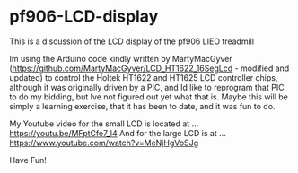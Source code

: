 # pf906-LCD-display
This is a discussion of the LCD display of the pf906 LIEO treadmill

Im using the Arduino code kindly written by MartyMacGyver (https://github.com/MartyMacGyver/LCD_HT1622_16SegLcd - modified and updated) to control the Holtek HT1622 and HT1625 LCD controller chips, although it was originally driven by a PIC, and Id like to reprogram that PIC to do my bidding, but Ive not figured out yet what that is.  Maybe this will be simply a learning exercise, that it has been to date, and it was fun to do.

My Youtube video for the small LCD is located at ... https://youtu.be/MFptCfe7_l4
And for the large LCD is at ... https://www.youtube.com/watch?v=MeNjHgVoSJg

Have Fun!
